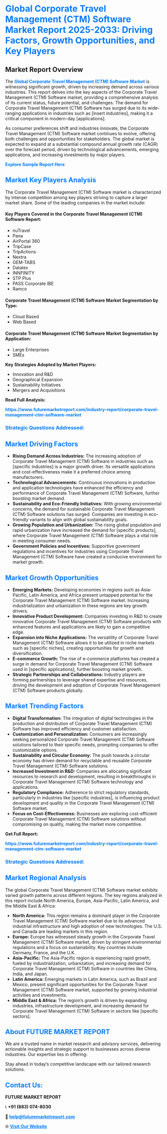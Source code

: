 <h1 style="color: #007BFF;">Global Corporate Travel Management (CTM) Software Market Report 2025-2033: Driving Factors, Growth Opportunities, and Key Players</h1>

<section id="overview">
<h2>Market Report Overview</h2>
<p>The <a href="https://www.futuremarketreport.com/industry-report/corporate-travel-management-ctm-software-market" style="color: #007BFF; text-decoration: none;"><strong>Global Corporate Travel Management (CTM) Software Market</strong></a> is witnessing significant growth, driven by increasing demand across various industries. This report delves into the key aspects of the Corporate Travel Management (CTM) Software market, providing a comprehensive analysis of its current status, future potential, and challenges. The demand for Corporate Travel Management (CTM) Software has surged due to its wide-ranging applications in industries such as [insert industries], making it a critical component in modern-day [applications].</p>
<p>As consumer preferences shift and industries innovate, the Corporate Travel Management (CTM) Software market continues to evolve, offering both challenges and opportunities for stakeholders. The global market is expected to expand at a substantial compound annual growth rate (CAGR) over the forecast period, driven by technological advancements, emerging applications, and increasing investments by major players.</p>
</section>

<section id="overview">
<p><a href="https://www.futuremarketreport.com/request-sample/reportId=41011" style="color: #007BFF; text-decoration: none;"><strong>Explore Sample Report Here</strong></a></p>
</section>

<section id="key-players">
<h2 style="color: #007BFF;">Market Key Players Analysis</h2>
<p>The Corporate Travel Management (CTM) Software market is characterized by intense competition among key players striving to capture a larger market share. Some of the leading companies in the market include:</p>
<h4>Key Players Covered in the Corporate Travel Management (CTM) Software Report:</h4>
<ul><li>nuTravel</li><li>Pana</li><li>AirPortal 360</li><li>TripCase</li><li>TripActions</li><li>Nextra</li><li>GEM-TABS</li><li>Datalex</li><li>INNFINITY</li><li>STP Plus</li><li>PASS Corporate IBE</li><li>Ramco</li></ul>
<h4>Corporate Travel Management (CTM) Software Market Segmentation by Type:</h4>
<ul><li>Cloud Based</li><li>Web Based</li></ul>

<h4>Corporate Travel Management (CTM) Software Market Segmentation by Application:</h4>
<ul><li>Large Enterprises</li><li>SMEs</li></ul>
<p><strong>Key Strategies Adopted by Market Players:</strong></p>
<ul>
<li>Innovation and R&D</li>
<li>Geographical Expansion</li>
<li>Sustainability Initiatives</li>
<li>Mergers and Acquisitions</li>
</ul>
</section>

<section>
<p><strong>Read Full Analysis: </strong></p><a href="https://www.futuremarketreport.com/industry-report/corporate-travel-management-ctm-software-market" style="color: #007BFF; text-decoration: none;"><strong>https://www.futuremarketreport.com/industry-report/corporate-travel-management-ctm-software-market</strong></a>
<h3 style="color: #007BFF;">Strategic Questions Addressed:</h3>
</section>

<section id="driving-factors">
<h2 style="color: #007BFF;">Market Driving Factors</h2>
<ul>
<li><strong>Rising Demand Across Industries:</strong> The increasing adoption of Corporate Travel Management (CTM) Software in industries such as [specific industries] is a major growth driver. Its versatile applications and cost-effectiveness make it a preferred choice among manufacturers.</li>
<li><strong>Technological Advancements:</strong> Continuous innovations in production and application technologies have enhanced the efficiency and performance of Corporate Travel Management (CTM) Software, further boosting market demand.</li>
<li><strong>Sustainability and Eco-Friendly Initiatives:</strong> With growing environmental concerns, the demand for sustainable Corporate Travel Management (CTM) Software solutions has surged. Companies are investing in eco-friendly variants to align with global sustainability goals.</li>
<li><strong>Growing Population and Urbanization:</strong> The rising global population and rapid urbanization have increased the demand for [specific products], where Corporate Travel Management (CTM) Software plays a vital role in meeting consumer needs.</li>
<li><strong>Government Policies and Incentives:</strong> Supportive government regulations and incentives for industries using Corporate Travel Management (CTM) Software have created a conducive environment for market growth.</li>
</ul>
</section>

<section id="growth-opportunities">
<h2 style="color: #007BFF;">Market Growth Opportunities</h2>
<ul>
<li><strong>Emerging Markets:</strong> Developing economies in regions such as Asia-Pacific, Latin America, and Africa present untapped potential for the Corporate Travel Management (CTM) Software market. Increasing industrialization and urbanization in these regions are key growth drivers.</li>
<li><strong>Innovative Product Development:</strong> Companies investing in R&D to create innovative Corporate Travel Management (CTM) Software products with enhanced features and applications are likely to gain a competitive edge.</li>
<li><strong>Expansion into Niche Applications:</strong> The versatility of Corporate Travel Management (CTM) Software allows it to be utilized in niche markets such as [specific niches], creating opportunities for growth and diversification.</li>
<li><strong>E-commerce Growth:</strong> The rise of e-commerce platforms has created a surge in demand for Corporate Travel Management (CTM) Software used in [specific applications], further boosting market growth.</li>
<li><strong>Strategic Partnerships and Collaborations:</strong> Industry players are forming partnerships to leverage shared expertise and resources, driving the development and adoption of Corporate Travel Management (CTM) Software products globally.</li>
</ul>
</section>

<section id="trending-factors">
<h2 style="color: #007BFF;">Market Trending Factors</h2>
<ul>
<li><strong>Digital Transformation:</strong> The integration of digital technologies in the production and distribution of Corporate Travel Management (CTM) Software has improved efficiency and customer satisfaction.</li>
<li><strong>Customization and Personalization:</strong> Consumers are increasingly seeking personalized Corporate Travel Management (CTM) Software solutions tailored to their specific needs, prompting companies to offer customizable options.</li>
<li><strong>Sustainability and Circular Economy:</strong> The push towards a circular economy has driven demand for recyclable and reusable Corporate Travel Management (CTM) Software solutions.</li>
<li><strong>Increased Investment in R&D:</strong> Companies are allocating significant resources to research and development, resulting in breakthroughs in Corporate Travel Management (CTM) Software technology and applications.</li>
<li><strong>Regulatory Compliance:</strong> Adherence to strict regulatory standards, particularly in industries like [specific industries], is influencing product development and quality in the Corporate Travel Management (CTM) Software market.</li>
<li><strong>Focus on Cost-Effectiveness:</strong> Businesses are exploring cost-efficient Corporate Travel Management (CTM) Software solutions without compromising on quality, making the market more competitive.</li>
</ul>
</section>

<section>
<p><strong>Get Full Report: </strong></p><a href="https://www.futuremarketreport.com/industry-report/corporate-travel-management-ctm-software-market" style="color: #007BFF; text-decoration: none;"><strong>https://www.futuremarketreport.com/industry-report/corporate-travel-management-ctm-software-market</strong></a>
<h3 style="color: #007BFF;">Strategic Questions Addressed:</h3>
</section>


<section id="regional-analysis">
<h2 style="color: #007BFF;">Market Regional Analysis</h2>
<p>The global Corporate Travel Management (CTM) Software market exhibits varied growth patterns across different regions. The key regions analyzed in this report include North America, Europe, Asia-Pacific, Latin America, and the Middle East & Africa:</p>
<ul>
<li><strong>North America:</strong> This region remains a dominant player in the Corporate Travel Management (CTM) Software market due to its advanced industrial infrastructure and high adoption of new technologies. The U.S. and Canada are leading markets in this region.</li>
<li><strong>Europe:</strong> Europe has witnessed steady growth in the Corporate Travel Management (CTM) Software market, driven by stringent environmental regulations and a focus on sustainability. Key countries include Germany, France, and the U.K.</li>
<li><strong>Asia-Pacific:</strong> The Asia-Pacific region is experiencing rapid growth, fueled by industrialization, urbanization, and increasing demand for Corporate Travel Management (CTM) Software in countries like China, India, and Japan.</li>
<li><strong>Latin America:</strong> Emerging markets in Latin America, such as Brazil and Mexico, present significant opportunities for the Corporate Travel Management (CTM) Software market, supported by growing industrial activities and investments.</li>
<li><strong>Middle East & Africa:</strong> The region’s growth is driven by expanding industries, infrastructure development, and increasing demand for Corporate Travel Management (CTM) Software in sectors like [specific sectors].</li>
</ul>
</section>

<footer>
<h2 style="color: #007BFF;">About FUTURE MARKET REPORT</h2>
<p>We are a trusted name in market research and advisory services, delivering actionable insights and strategic support to businesses across diverse industries. Our expertise lies in offering:</p>

<p>Stay ahead in today’s competitive landscape with our tailored research solutions.</p>

<h2 style="color: #007BFF;">Contact Us:</h2>
<p><strong>FUTURE MARKET REPORT</strong></p>
<p>📞 <strong>+91 (883) 074-8030</strong></p>
<p>📧 <strong><a href="mailto:help@futuremarketreport.com" style="color: #007BFF;">help@futuremarketreport.com</a></strong></p>
<p>🌐 <strong><a href="https://www.futuremarketreport.com/" style="color: #007BFF;">Visit Our Website</a></strong></p>
</footer>